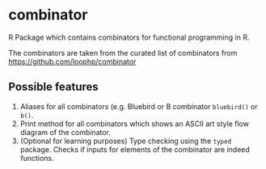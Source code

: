# combinator
R Package which contains combinators for functional programming in R.

The combinators are taken from the curated list of combinators from
https://github.com/loophp/combinator

## Possible features

1. Aliases for all combinators (e.g. Bluebird or B combinator `bluebird()` or `b()`.
2. Print method for all combinators which shows an ASCII art style flow diagram of the combinator.
3. (Optional for learning purposes) Type checking using the `typed` package. Checks if inputs for elements of the combinator are indeed functions.
